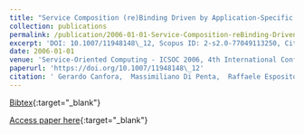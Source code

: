 ```yaml
---
title: "Service Composition (re)Binding Driven by Application-Specific QoS"
collection: publications
permalink: /publication/2006-01-01-Service-Composition-reBinding-Driven-by-Application-Specific-QoS
excerpt: 'DOI: 10.1007/11948148\_12, Scopus ID: 2-s2.0-77049113250, Cited by: 44'
date: 2006-01-01
venue: 'Service-Oriented Computing - ICSOC 2006, 4th International Conference, Chicago, IL, USA, December 4-7, 2006, Proceedings'
paperurl: 'https://doi.org/10.1007/11948148\_12'
citation: ' Gerardo Canfora,  Massimiliano Di Penta,  Raffaele Esposito,  Francesco Perfetto,  Maria Villani, &quot;Service Composition (re)Binding Driven by Application-Specific QoS.&quot; Service-Oriented Computing - ICSOC 2006, 4th International Conference, Chicago, IL, USA, December 4-7, 2006, Proceedings, 2006.'
---
```

[Bibtex](https://dblp.org/rec/bib/conf/icsoc/CanforaPEPV06){:target="_blank"}

[Access paper here](https://doi.org/10.1007/11948148\_12){:target="_blank"}
